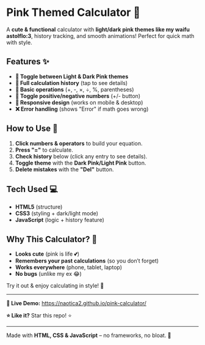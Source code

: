 # **Pink Themed Calculator** 💖  

A **cute & functional** calculator with **light/dark pink themes like my waifu astolflo:3**, history tracking, and smooth animations! Perfect for quick math with style.  

## **Features** ✨  
- **🎨 Toggle between Light & Dark Pink themes**  
- **📝 Full calculation history** (tap to see details)  
- **🔢 Basic operations** (+, -, ×, ÷, %, parentheses)  
- **🔄 Toggle positive/negative numbers** (+/- button)  
- **📱 Responsive design** (works on mobile & desktop)  
- **❌ Error handling** (shows "Error" if math goes wrong)  

## **How to Use** 🚀  
1. **Click numbers & operators** to build your equation.  
2. **Press "="** to calculate.  
3. **Check history** below (click any entry to see details).  
4. **Toggle theme** with the **Dark Pink/Light Pink** button.  
5. **Delete mistakes** with the **"Del"** button.  

## **Tech Used** 💻  
- **HTML5** (structure)  
- **CSS3** (styling + dark/light mode)  
- **JavaScript** (logic + history feature)  

## **Why This Calculator?** 🤔  
- **Looks cute** (pink is life 💕)  
- **Remembers your past calculations** (so you don’t forget)  
- **Works everywhere** (phone, tablet, laptop)  
- **No bugs** (unlike my ex 😂)  

Try it out & enjoy calculating in style! 🚀  

---  
**🔗 Live Demo:** https://naotica2.github.io/pink-calculator/

**⭐ Like it?** Star this repo! ⭐  

---  
Made with **HTML, CSS & JavaScript** – no frameworks, no bloat. 💯

